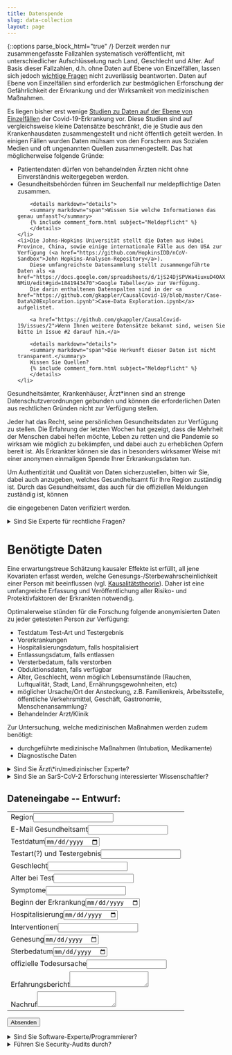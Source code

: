 ```yaml
---
title: Datenspende
slug: data-collection
layout: page
---
```

{::options parse_block_html="true" /}
Derzeit werden nur zusammengefasste Fallzahlen systematisch veröffentlicht, mit unterschiedlicher Aufschlüsselung nach Land, Geschlecht und Alter.
Auf Basis dieser Fallzahlen, d.h. ohne Daten auf Ebene von Einzelfällen, lassen sich jedoch [wichtige Fragen](1_Fragen.md) nicht zuverlässig beantworten.
Daten auf Ebene von Einzelfällen sind erforderlich zur bestmöglichen Erforschung der Gefährlichkeit der Erkrankung und der Wirksamkeit von medizinischen Maßnahmen.


Es liegen bisher erst wenige [Studien zu Daten auf der Ebene von Einzelfällen](2.2_Studien.html) der Covid-19-Erkrankung vor.
Diese Studien sind auf vergleichsweise kleine Datensätze beschränkt, 
die je Studie aus den Krankenhausdaten zusammengestellt und nicht öffentlich geteilt werden.
In einigen Fällen wurden Daten mühsam von den Forschern aus Sozialen Medien und oft ungenannten Quellen zusammengestellt.
Das hat möglicherweise folgende Gründe:
<ul>
	<li>Patientendaten dürfen von behandelnden Ärzten nicht ohne Einverständnis weitergegeben werden.</li>
	<li>Gesundheitsbehörden führen im Seuchenfall nur meldepflichtige Daten zusammen.
	
		
		<details markdown="details">
		<summary markdown="span">Wissen Sie welche Informationen das genau umfasst?</summary>
		{% include comment_form.html subject="Meldepflicht" %}
		</details>
	</li>
	<li>Die Johns-Hopkins Universität stellt die Daten aus Hubei Province, China, sowie einige internationale Fälle aus den USA zur Verfügung (<a href="https://github.com/HopkinsIDD/nCoV-Sandbox">John Hopkins-Analysen-Repository</a>).
		Diese umfangreichste Datensammlung stellt zusammengeführte Daten als <a href="https://docs.google.com/spreadsheets/d/1jS24DjSPVWa4iuxuD4OAXrE3QeI8c9BC1hSlqr-NMiU/edit#gid=1841943470">Google Tabelle</a> zur Verfügung. 
		Die darin enthaltenen Datenspalten sind in der <a href="https://github.com/gkappler/CausalCovid-19/blob/master/Case-Data%20Exploration.ipynb">Case-Data Exploration.ipynb</a> aufgelistet.
		
		<a href="https://github.com/gkappler/CausalCovid-19/issues/2">Wenn Ihnen weitere Datensätze bekannt sind, weisen Sie bitte in Issue #2 darauf hin.</a>

		<details markdown="details">
		<summary markdown="span">Die Herkunft dieser Daten ist nicht transparent.</summary>
		Wissen Sie Quellen?
		{% include comment_form.html subject="Meldepflicht" %}
		</details>
	</li>
</ul>

Gesundheitsämter, Krankenhäuser, Ärzt\*innen
sind an strenge Datenschutzverordnungen gebunden und können die erforderlichen Daten aus rechtlichen Gründen nicht zur Verfügung stellen.

Jeder hat das Recht, seine persönlichen Gesundheitsdaten zur Verfügung zu stellen.
Die Erfahrung der letzten Wochen hat gezeigt, dass die Mehrheit der Menschen dabei helfen möchte, Leben zu retten und die Pandemie so wirksam wie möglich zu bekämpfen, und dabei auch zu erheblichen Opfern bereit ist.
Als Erkrankter können sie das in besonders wirksamer Weise mit einer anonymen einmaligen Spende Ihrer Erkrankungsdaten tun.

Um Authentizität und Qualität von Daten sicherzustellen, bitten wir Sie, dabei auch anzugeben, welches Gesundheitsamt für Ihre Region zuständig ist. 
Durch das Gesundheitsamt, das auch für die offiziellen Meldungen zuständig ist, können 
<!-- [nicht glücklich formuliert: die Ärzte wollen zunächst mal nicht ermittelt werden, zumindest nicht von jedermann glaube ich] -->
die eingegebenen Daten verifiziert werden.

<details><summary markdown="span">Sind Sie Experte für rechtliche Fragen?</summary>
- Unter welcher Creative-Commons Lizenz sollten die Daten veröffentlicht werden.
- Sollte jede kommerzielle Nutzung der Daten ausgeschlossen werden? [das wird jeder wollen!]
- Wie kann der Vorschlag dieser Seite verbessert werden, um alle datenschutzrechtlichen Vorgaben zu erfüllen und Bedenken zu berücksichtigen?
- Haben Hinterbliebenen das Recht, die Daten Ihrer verstorbenen Angehörigen zu veröffentlichen?
- Unter welchen Umständen würden Sie eine Erkrankungs-Datenspende aktiv oder auf Nachfrage empfehlen?
<div markdown="0">
	{% include comment_form.html subject="legal" %}
</div>
</details>

# Benötigte Daten

Eine erwartungstreue Schätzung kausaler Effekte ist erfüllt, all jene Kovariaten erfasst werden, welche Genesungs-/Sterbewahrscheinlichkeit einer Person mit beeinflussen (vgl. [Kausalitätstheorie](4_Kausalitaetstheorie.html#kausale-erwartungstreue)).
Daher ist eine umfangreiche Erfassung und Veröffentlichung aller Risiko- und Protektivfaktoren der Erkrankten notwendig.

Optimalerweise stünden für die Forschung folgende anonymisierten Daten zu jeder getesteten Person zur Verfügung:
- Testdatum Test-Art und Testergebnis
- Vorerkrankungen
- Hospitalisierungsdatum, falls hospitalisiert
- Entlassungsdatum, falls entlassen
- Versterbedatum, falls verstorben
- Obduktionsdaten, falls verfügbar
- Alter, Geschlecht, wenn möglich Lebensumstände (Rauchen, Luftqualität, Stadt, Land, Ernährungsgewohnheiten, etc)
- möglicher Ursache/Ort der Ansteckung, z.B. Familienkreis, Arbeitsstelle, öffentliche Verkehrsmittel, Geschäft, Gastronomie, Menschenansammlung?
- Behandelnder Arzt/Klinik

Zur Untersuchung, welche medizinischen Maßnahmen werden zudem benötigt:
- durchgeführte medizinische Maßnahmen (Intubation, Medikamente)
- Diagnostische Daten

<details><summary markdown="span">Sind Sie Ärzt\*in/medizinischer Experte?</summary>
- Welche diagnostischen Kennwerte und klinischen Maßnahmen sollten ausdrücklich erfragt werden?
- Unter welchen Umständen würden Sie eine Erkrankungs-Datenspende aktiv oder auf Nachfrage empfehlen?
<div markdown="0">
	{% include comment_form.html subject="doctor" %}
</div>
</details>


<details><summary markdown="span">Sind Sie an SarS-CoV-2 Erforschung interessierter Wissenschaftler?</summary>
- Bräuchten Sie weitere Daten für Ihre Forschung?
- Unter welchen Umständen würden Sie eine Erkrankungs-Datenspende aktiv oder auf Nachfrage empfehlen?
<div markdown="0">
	{% include comment_form.html subject="researcher" %}
</div>
</details>


## Dateneingabe -- Entwurf:
  
<form class="draft" method="POST" action="{{ site.staticman_data_url }}">
  <table>
  <input name="options[redirect]" type="hidden" value="https://gkappler.github.io/CausalCovid-19/">
  <!-- e.g. "2016-01-02-this-is-a-post" -->
  <input name="options[slug]" type="hidden" value="{{ page.slug }}">
  <tr><td><label>Region<input name="fields[date_test]" type="text"></label></td></tr>
  <tr><td><label>E-Mail Gesundheitsamt<input name="fields[doctor]" type="email"></label></td></tr>
  <tr><td><label>Testdatum<input name="fields[date_test]" type="date"></label></td></tr>
  <tr><td><label>Testart(?) und Testergebnis<input name="fields[test_result]" type="text"></label></td></tr>
  <tr><td><label>Geschlecht<input name="fields[gender]" type="numeric"></label></td></tr>
  <tr><td><label>Alter bei Test<input name="fields[age]" type="numeric"></label></td></tr>
  <tr><td><label>Symptome<input name="fields[symptoms]" type="text"></label></td></tr>
  <tr><td><label>Beginn der Erkrankung<input name="fields[disease_onset]" type="date"></label></td></tr>
  <tr><td><label>Hospitalisierung<input name="fields[date_hospital]" type="date"></label></td></tr>
  <tr><td><label>Interventionen<input name="fields[interventions]" type="text"></label></td></tr>
  <tr><td><label>Genesung<input name="fields[date_recovered]" type="date"></label></td></tr>
  <tr><td><label>Sterbedatum<input name="fields[date_deceased]" type="date"></label></td></tr>
  <tr><td><label>offizielle Todesursache<input name="fields[cause_of_death]" type="text"></label></td></tr>
  <tr><td><label>Erfahrungsbericht<textarea name="fields[message]"></textarea></label></td></tr>
  <tr><td><label>Nachruf<textarea name="fields[obituary]"></textarea></label></td></tr>
  </table>
  <button class="button" type="submit">Absenden</button>
</form>


<details><summary markdown="span">Sind Sie Software-Experte/Programmierer?</summary>
- Wie würden Sie die technische Umsetzung dieses Projekts verbessern?
- Können Sie helfen?
<div markdown="0">
	{% include comment_form.html subject="programming" %}
</div>
</details>

<details><summary markdown="span">Führen Sie Security-Audits durch?</summary>
- Wie kann unser Vorschlag verbessert werden, um alle datenschutzrechtlichen Vorgaben zu erfüllen und Bedenken zu berücksichtigen?
<div markdown="0">
	{% include comment_form.html subject="data-security" %}
</div>
</details>

